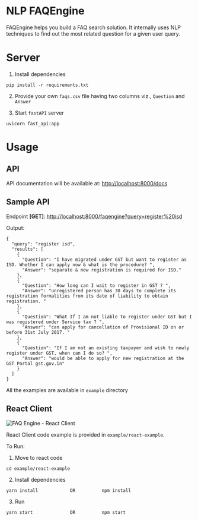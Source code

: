 # NLP FAQEngine

FAQEngine helps you build a FAQ search solution.
It internally uses NLP techniques to find out the most related question for a given user query.

# Server

1. Install dependencies

```
pip install -r requirements.txt
```

2. Provide your own `faqs.csv` file having two columns viz., `Question` and `Answer`

3. Start `fastAPI` server

```
uvicorn fast_api:app
```

# Usage

## API

API documentation will be available at: [http://localhost:8000/docs](http://localhost:8000/docs)

## Sample API

Endpoint **[GET]**: [http://localhost:8000/faqengine?query=register%20isd](http://localhost:8000/faqengine?query=register%20isd)

Output:

```
{
  "query": "register isd",
  "results": [
    {
      "Question": "I have migrated under GST but want to register as ISD. Whether I can apply now & what is the procedure? ",
      "Answer": "separate & new registration is required for ISD."
    },
    {
      "Question": "How long can I wait to register in GST ? ",
      "Answer": "unregistered person has 30 days to complete its registration formalities from its date of liability to obtain registration. "
    },
    {
      "Question": "What If I am not liable to register under GST but I was registered under Service tax ? ",
      "Answer": "can apply for cancellation of Provisional ID on or before 31st July 2017. "
    },
    {
      "Question": "If I am not an existing taxpayer and wish to newly register under GST, when can I do so? ",
      "Answer": "would be able to apply for new registration at the GST Portal gst.gov.in"
    }
  ]
}
```

All the examples are available in `example` directory

## React Client

![FAQ Engine - React Client](screenshots/react_client_faq_engine.png)

React Client code example is provided in `example/react-example`.

To Run:

1. Move to react code

```
cd example/react-example
```

2. Install dependencies

```
yarn install            OR          npm install
```

3. Run

```
yarn start              OR          npm start
```
